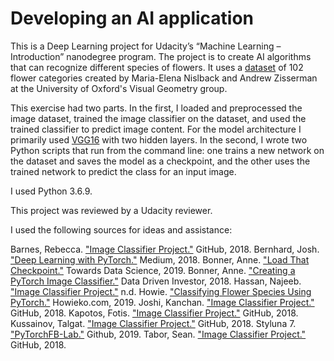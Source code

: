 # Developing an AI application
This is a Deep Learning project for Udacity’s “Machine Learning – Introduction” nanodegree program. The project is to create AI algorithms that can recognize different species of flowers. It uses a [dataset](http://www.robots.ox.ac.uk/~vgg/data/flowers/102/index.html) of 102 flower categories created by Maria-Elena Nislback and Andrew Zisserman at the University of Oxford's Visual Geometry group.

This exercise had two parts. In the first, I loaded and preprocessed the image dataset, trained the image classifier on the dataset, and used the trained classifier to predict image content. For the model architecture I primarily used [VGG16](https://pytorch.org/docs/master/torchvision/models.html) with two hidden layers. In the second, I wrote two Python scripts that run from the command line: one trains a new network on the dataset and saves the model as a checkpoint, and the other uses the trained network to predict the class for an input image.

I used Python 3.6.9.

This project was reviewed by a Udacity reviewer.

I used the following sources for ideas and assistance:

Barnes, Rebecca. ["Image Classifier Project."](https://github.com/rebeccaebarnes/DSND-Project-2) GitHub, 2018. 
Bernhard, Josh. ["Deep Learning with PyTorch."](https://medium.com/@josh_2774/deep-learning-with-pytorch-9574e74d17ad) Medium, 2018. 
Bonner, Anne. ["Load That Checkpoint."](https://towardsdatascience.com/load-that-checkpoint-51142d44fb5d) Towards Data Science, 2019. 
Bonner, Anne. ["Creating a PyTorch Image Classifier."](https://medium.com/datadriveninvestor/creating-a-pytorch-image-classifier-da9db139ba80) Data Driven Investor, 2018. 
Hassan, Najeeb. ["Image Classifier Project."](https://www.najeebhassan.com/ImageClassifierProject.html) n.d. 
Howie. ["Classifying Flower Species Using PyTorch."](http://howieko.com/projects/classifying_flowers_pytorch/) Howieko.com, 2019.
Joshi, Kanchan. ["Image Classifier Project."](https://github.com/koderjoker/Image-Classifier) GitHub, 2018. 
Kapotos, Fotis. ["Image Classifier Project."](https://github.com/fotisk07/Image-Classifier) GitHub, 2018.
Kussainov, Talgat. ["Image Classifier Project."](https://github.com/Kusainov/udacity-image-classification) GitHub, 2018. 
Styluna 7. ["PyTorchFB-Lab."](https://github.com/styluna7/pytorchfb-lab) Github, 2019.
Tabor, Sean. ["Image Classifier Project."](https://github.com/S-Tabor/udacity-image-classifier-project) GitHub, 2018. 
